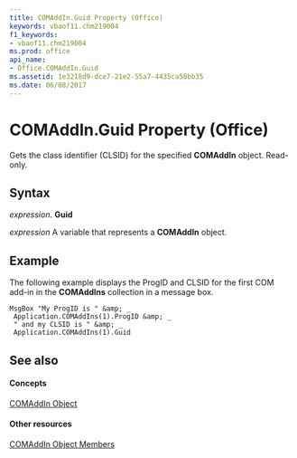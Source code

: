 ```yaml
---
title: COMAddIn.Guid Property (Office)
keywords: vbaof11.chm219004
f1_keywords:
- vbaof11.chm219004
ms.prod: office
api_name:
- Office.COMAddIn.Guid
ms.assetid: 1e3218d9-dce7-21e2-55a7-4435ca58bb35
ms.date: 06/08/2017
---
```



# COMAddIn.Guid Property (Office)

Gets the class identifier (CLSID) for the specified  **COMAddIn** object. Read-only.


## Syntax

 _expression_. **Guid**

 _expression_ A variable that represents a **COMAddIn** object.


## Example

The following example displays the ProgID and CLSID for the first COM add-in in the  **COMAddIns** collection in a message box.


```
MsgBox "My ProgID is " &amp; _ 
 Application.COMAddIns(1).ProgID &amp; _ 
 " and my CLSID is " &amp; _ 
 Application.COMAddIns(1).Guid
```


## See also


#### Concepts


[COMAddIn Object](comaddin-object-office.md)
#### Other resources


[COMAddIn Object Members](comaddin-members-office.md)

